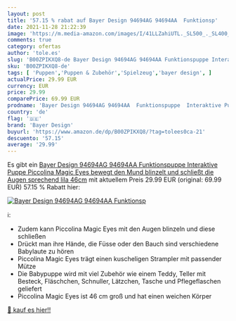 ```yaml
---
layout: post
title: '57.15 % rabat auf Bayer Design 94694AG 94694AA  Funktionsp'
date: 2021-11-28 21:22:39
image: 'https://m.media-amazon.com/images/I/41LLZahiUTL._SL500_._SL400_.jpg'
comments: true
category: ofertas
author: 'tole.es'
slug: 'B00ZPIKXQ8-de Bayer Design 94694AG 94694AA Funktionspuppe Interaktive...'
sku: 'B00ZPIKXQ8-de'
tags: [ 'Puppen','Puppen & Zubehör','Spielzeug','bayer design', ]
actualPrice: 29.99 EUR
currency: EUR
price: 29.99
comparePrice: 69.99 EUR
prodname: 'Bayer Design 94694AG 94694AA  Funktionspuppe  Interaktive Puppe Piccolina Magic Eyes  bewegt den Mund  blinzelt und schließt die Augen  sprechend  lila  46cm'
country: 'de'
flag: '🇩🇪'
brand: 'Bayer Design'
buyurl: 'https://www.amazon.de/dp/B00ZPIKXQ8/?tag=tolees0ca-21'
descuento: '57.15'
average: '29.99'
---
```


Es gibt ein [Bayer Design 94694AG 94694AA  Funktionspuppe  Interaktive Puppe Piccolina Magic Eyes  bewegt den Mund  blinzelt und schließt die Augen  sprechend  lila  46cm](https://www.amazon.de/dp/B00ZPIKXQ8/?tag=tolees0ca-21) mit aktuellem Preis 29.99 EUR (original: 69.99 EUR) 57.15 % Rabatt hier:

[![Bayer Design 94694AG 94694AA  Funktionsp](https://m.media-amazon.com/images/I/41LLZahiUTL._SL500_._SL400_.jpg)](https://www.amazon.de/dp/B00ZPIKXQ8/?tag=tolees0ca-21)

ℹ️:

- Zudem kann Piccolina Magic Eyes mit den Augen blinzeln und diese schließen
- Drückt man ihre Hände, die Füsse oder den Bauch sind verschiedene Babylaute zu hören
- Piccolina Magic Eyes trägt einen kuscheligen Strampler mit passender Mütze
- Die Babypuppe wird mit viel Zubehör wie einem Teddy, Teller mit Besteck, Fläschchen, Schnuller, Lätzchen, Tasche und Pflegeflaschen geliefert
- Piccolina Magic Eyes ist 46 cm groß und hat einen weichen Körper

[🛒 kauf es hier!!](https://www.amazon.de/dp/B00ZPIKXQ8/?tag=tolees0ca-21)
